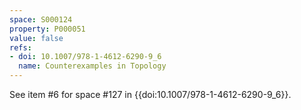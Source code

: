 ```yaml
---
space: S000124
property: P000051
value: false
refs:
- doi: 10.1007/978-1-4612-6290-9_6
  name: Counterexamples in Topology
---
```


See item #6 for space #127 in {{doi:10.1007/978-1-4612-6290-9_6}}.
